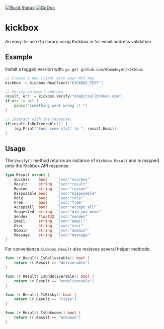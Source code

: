 [![Build Status](https://travis-ci.org/domodwyer/kickbox.svg?branch=master)](https://travis-ci.org/domodwyer/kickbox) [![GoDoc](https://godoc.org/github.com/domodwyer/kickbox?status.svg)](https://godoc.org/github.com/domodwyer/kickbox)
# kickbox
An easy-to-use Go library using Kickbox.io for email address validation

## Example
Install a tagged version with: `go get github.com/domodwyer/kickbox`

```Go
// Create a new client with your API key
kickbox := kickbox.NewClient("KICKBOX_TEST")

// Verify an email address
result, err := kickbox.Verify("dom@itsallbroken.com")
if err != nil {
	panic("something went wrong :( ")
}

// Interact with the response!
if(result.IsDeliverable()) {
	log.Print("Send some stuff to ", result.Email)
}
```

## Usage
The `Verify()` method returns an instance of `Kickbox.Result` and is mapped onto the Kickbox API response:

```Go
type Result struct {
	Success    bool    `json:"success"`
	Result     string  `json:"result"`
	Reason     string  `json:"reason"`
	Disposable bool    `json:"disposable"`
	Role       bool    `json:"role"`
	Free       bool    `json:"free"`
	AcceptAll  bool    `json:"accept_all"`
	Suggested  string  `json:"did_you_mean"`
	Sendex     float32 `json:"sendex"`
	Email      string  `json:"email"`
	User       string  `json:"user"`
	Domain     string  `json:"domain"`
	Message    string  `json:"message"`
}
```

For convenience `Kickbox.Result` also recieves several helper methods:
```Go
func (r Result) IsDeliverable() bool {
	return (r.Result == "deliverable")
}

func (r Result) IsUndeliverable() bool {
	return (r.Result == "undeliverable")
}

func (r Result) IsRisky() bool {
	return (r.Result == "risky")
}

func (r Result) IsUnknown() bool {
	return (r.Result == "unknown")
}
```
